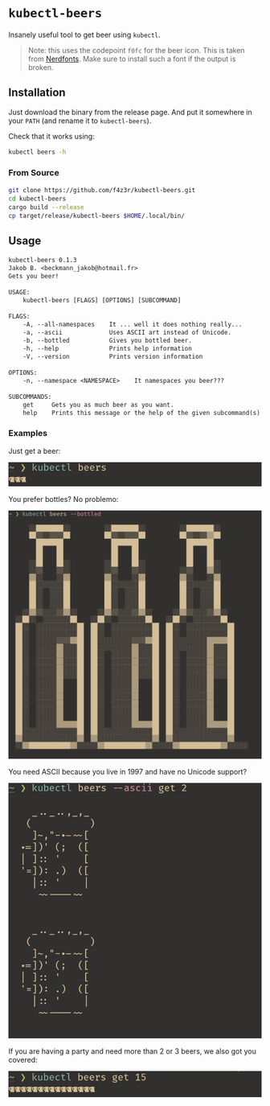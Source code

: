 # `kubectl-beers`

Insanely useful tool to get beer using `kubectl`.

> Note: this uses the codepoint `f0fc` for the beer icon. This is taken from [Nerdfonts][nerdf].
> Make sure to install such a font if the output is broken.

[nerdf]: https://www.nerdfonts.com/#home

## Installation

Just download the binary from the release page. And put it somewhere in your `PATH` (and rename it
to `kubectl-beers`).

Check that it works using:

```bash
kubectl beers -h
```

### From Source

```bash
git clone https://github.com/f4z3r/kubectl-beers.git
cd kubectl-beers
cargo build --release
cp target/release/kubectl-beers $HOME/.local/bin/
```

## Usage

```
kubectl-beers 0.1.3
Jakob B. <beckmann_jakob@hotmail.fr>
Gets you beer!

USAGE:
    kubectl-beers [FLAGS] [OPTIONS] [SUBCOMMAND]

FLAGS:
    -A, --all-namespaces    It ... well it does nothing really...
    -a, --ascii             Uses ASCII art instead of Unicode.
    -b, --bottled           Gives you bottled beer.
    -h, --help              Prints help information
    -V, --version           Prints version information

OPTIONS:
    -n, --namespace <NAMESPACE>    It namespaces you beer???

SUBCOMMANDS:
    get     Gets you as much beer as you want.
    help    Prints this message or the help of the given subcommand(s)
```

### Examples

Just get a beer:

![kubectl beers][kubectl-beers]

You prefer bottles? No problemo:

![kubectl beers --bottled][kubectl-beers-bottled]

You need ASCII because you live in 1997 and have no Unicode support?

![kubectl beers --ascii get 2][kubectl-beers-ascii-get-2]

If you are having a party and need more than 2 or 3 beers, we also got you covered:

![kubectl beers get 15 ][kubectl-beers-get-15]


[kubectl-beers]: ./assets/images/kubectl-beers.jpg
[kubectl-beers-bottled]: ./assets/images/kubectl-beers-bottled.jpg
[kubectl-beers-ascii-get-2]: ./assets/images/kubectl-beers-ascii-get-2.jpg
[kubectl-beers-get-15]: ./assets/images/kubectl-beers-get-15.jpg
